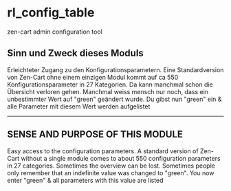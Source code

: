 # rl_config_table
zen-cart admin configuration tool

<h2>Sinn und Zweck dieses Moduls</h2>
                            <p>Erleichteter Zugang zu den Konfigurationsparametern. Eine Standardversion von Zen-Cart ohne einem einzigen Modul kommt auf ca 550 
                                Konfigurationsparameter in 27 Kategorien. Da kann manchmal schon die Übersicht verloren gehen. Manchmal weiss mensch nur noch, dass ein 
                                unbestimmter Wert auf "green" geändert wurde. Du gibst nun "green" ein & alle Parameter mit diesem Wert werden aufgelistet<br>
                            </p>
                            <hr>
                            <h2>SENSE AND PURPOSE OF THIS MODULE</h2>
                            Easy access to the configuration parameters. A standard version of Zen-Cart without a single module comes to about 550 configuration parameters in 27 categories. Sometimes the overview can be lost. Sometimes people only remember that an indefinite value was changed to "green". You now enter "green" & all parameters with this value are listed 
